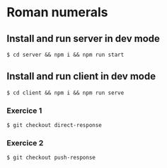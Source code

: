 # Roman numerals

## Install and run server in dev mode

`$ cd server && npm i && npm run start`

## Install and run client in dev mode

`$ cd client && npm i && npm run serve`

### Exercice 1
`$ git checkout direct-response`

### Exercice 2
`$ git checkout push-response`
